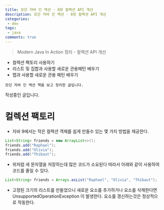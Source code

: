 ```yaml
---
title: 모던 자바 인 액션 - 8장 컬렉션 API 개선
description: 모던 자바 인 액션 - 8장 컬렉션 API 개선
categories:
 - dev
tags:
 - java
comments: true
---
```

> Modern Java In Action 정리 - 컬렉션 API 개선

  * 컬렉션 팩토리 사용하기
  * 리스트 및 집합과 사용할 새로운 관용패턴 배우기
  * 맵과 사용할 새로운 관용 패턴 배우기

`모던 자바 인 액션 책을 보고 정리한 글입니다.` 

작성중인 글입니다.

# 컬렉션 팩토리
* 자바 9에서는 작은 컬렉션 객체를 쉽게 만들수 있는 몇 가지 방법을 제공한다. 
```java
List<String> friends = new ArrayList<>();
friends.add("Raphael");
friends.add("Olivia");
friends.add("Thibaut");
```
* 위처럼 세 문자열을 저장하는데 많은 코드가 소요된다 따라서 아래와 같이 사용하여 코드를 줄일 수 있다.
```java
List<String> friends = Arrays.asList("Raphael", "Olivia", "Thibaut");
```
* 고정된 크기의 리스트를 만들었으니 새로운 요소를 추가하거나 요소를 삭제한다면 UnsupportedOperationException 이 발생한다. 요소를 갱신하는것은 정상적으로 작동한다.
